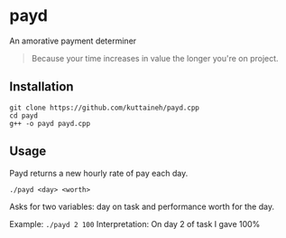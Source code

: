 # payd
An amorative payment determiner
>Because your time increases in value the longer you're on project.

## Installation
```
git clone https://github.com/kuttaineh/payd.cpp
cd payd
g++ -o payd payd.cpp
```

## Usage
Payd returns a new hourly rate of pay each day.
```
./payd <day> <worth>
```
Asks for two variables: day on task and performance worth for the day.

Example: `./payd 2 100`
Interpretation: On day 2 of task I gave 100%
